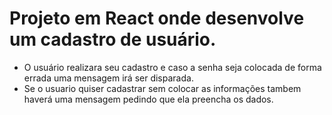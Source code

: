 # Projeto em React onde desenvolve um cadastro de usuário. 
- O usuário realizara seu cadastro e caso a senha seja colocada de forma errada uma mensagem irá ser disparada. 
- Se o usuario quiser cadastrar sem colocar as informações tambem haverá uma mensagem pedindo que ela preencha os dados.
